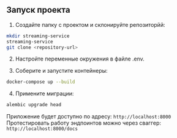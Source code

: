 ## Запуск проекта

1. Создайте папку с проектом и склонируйте репозиторйй:
```bash
mkdir streaming-service
streaming-service
git clone <repository-url>
```

2. Настройте переменные окружения в файле .env.


3. Соберите и запустите контейнеры:
```bash
docker-compose up --build
```

4. Примените миграции:
```bash
alembic upgrade head
```

Приложение будет доступно по адресу: `http://localhost:8000`
Протестировать работу эндпоинтов можно через сваггер:  `http://localhost:8000/docs`

